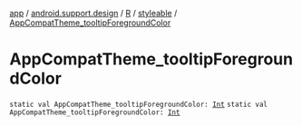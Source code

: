 [app](../../../index.md) / [android.support.design](../../index.md) / [R](../index.md) / [styleable](index.md) / [AppCompatTheme_tooltipForegroundColor](./-app-compat-theme_tooltip-foreground-color.md)

# AppCompatTheme_tooltipForegroundColor

`static val AppCompatTheme_tooltipForegroundColor: `[`Int`](https://kotlinlang.org/api/latest/jvm/stdlib/kotlin/-int/index.html)
`static val AppCompatTheme_tooltipForegroundColor: `[`Int`](https://kotlinlang.org/api/latest/jvm/stdlib/kotlin/-int/index.html)